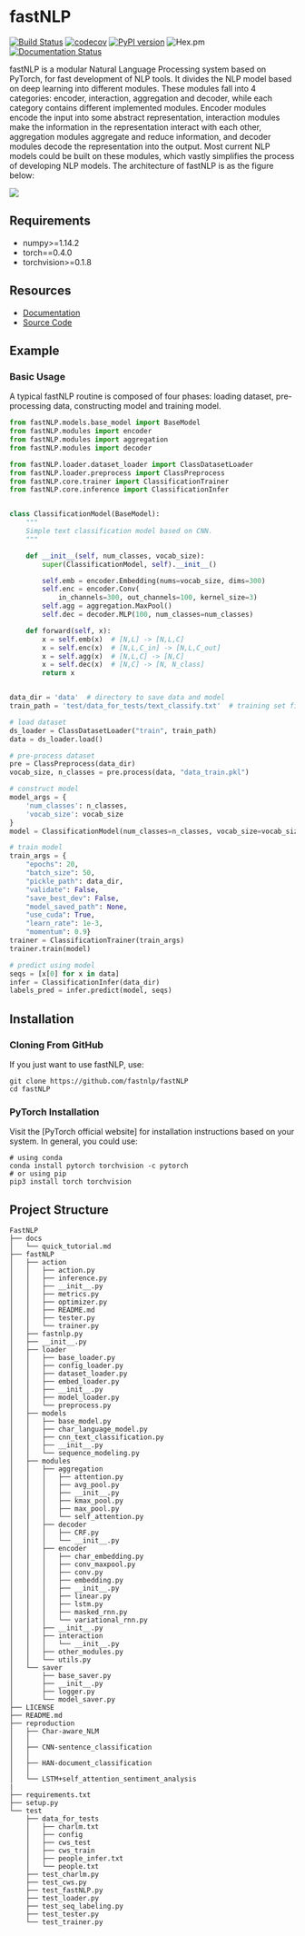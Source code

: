 # fastNLP

[![Build Status](https://travis-ci.org/fastnlp/fastNLP.svg?branch=master)](https://travis-ci.org/fastnlp/fastNLP)
[![codecov](https://codecov.io/gh/fastnlp/fastNLP/branch/master/graph/badge.svg)](https://codecov.io/gh/fastnlp/fastNLP)
[![PyPI version](https://badge.fury.io/py/fastNLP.svg)](https://badge.fury.io/py/fastNLP)
![Hex.pm](https://img.shields.io/hexpm/l/plug.svg)
[![Documentation Status](https://readthedocs.org/projects/fastnlp/badge/?version=latest)](http://fastnlp.readthedocs.io/?badge=latest)

fastNLP is a modular Natural Language Processing system based on PyTorch, for fast development of NLP tools. It divides the NLP model based on deep learning into different modules. These modules fall into 4 categories: encoder, interaction, aggregation and decoder, while each category contains different implemented modules. Encoder modules encode the input into some abstract representation, interaction modules make the information in the representation interact with each other, aggregation modules aggregate and reduce information, and decoder modules decode the representation into the output. Most current NLP models could be built on these modules, which vastly simplifies the process of developing NLP models. The architecture of fastNLP is as the figure below:

![](https://github.com/fastnlp/fastNLP/raw/master/fastnlp-architecture.jpg)


## Requirements

- numpy>=1.14.2
- torch==0.4.0
- torchvision>=0.1.8


## Resources

- [Documentation](https://github.com/fastnlp/fastNLP)
- [Source Code](https://github.com/fastnlp/fastNLP)


## Example

### Basic Usage

A typical fastNLP routine is composed of four phases: loading dataset, pre-processing data, constructing model and training model.
```python
from fastNLP.models.base_model import BaseModel
from fastNLP.modules import encoder
from fastNLP.modules import aggregation
from fastNLP.modules import decoder

from fastNLP.loader.dataset_loader import ClassDatasetLoader
from fastNLP.loader.preprocess import ClassPreprocess
from fastNLP.core.trainer import ClassificationTrainer
from fastNLP.core.inference import ClassificationInfer


class ClassificationModel(BaseModel):
    """
    Simple text classification model based on CNN.
    """

    def __init__(self, num_classes, vocab_size):
        super(ClassificationModel, self).__init__()

        self.emb = encoder.Embedding(nums=vocab_size, dims=300)
        self.enc = encoder.Conv(
            in_channels=300, out_channels=100, kernel_size=3)
        self.agg = aggregation.MaxPool()
        self.dec = decoder.MLP(100, num_classes=num_classes)

    def forward(self, x):
        x = self.emb(x)  # [N,L] -> [N,L,C]
        x = self.enc(x)  # [N,L,C_in] -> [N,L,C_out]
        x = self.agg(x)  # [N,L,C] -> [N,C]
        x = self.dec(x)  # [N,C] -> [N, N_class]
        return x


data_dir = 'data'  # directory to save data and model
train_path = 'test/data_for_tests/text_classify.txt'  # training set file

# load dataset
ds_loader = ClassDatasetLoader("train", train_path)
data = ds_loader.load()

# pre-process dataset
pre = ClassPreprocess(data_dir)
vocab_size, n_classes = pre.process(data, "data_train.pkl")

# construct model
model_args = {
    'num_classes': n_classes,
    'vocab_size': vocab_size
}
model = ClassificationModel(num_classes=n_classes, vocab_size=vocab_size)

# train model
train_args = {
    "epochs": 20,
    "batch_size": 50,
    "pickle_path": data_dir,
    "validate": False,
    "save_best_dev": False,
    "model_saved_path": None,
    "use_cuda": True,
    "learn_rate": 1e-3,
    "momentum": 0.9}
trainer = ClassificationTrainer(train_args)
trainer.train(model)

# predict using model
seqs = [x[0] for x in data]
infer = ClassificationInfer(data_dir)
labels_pred = infer.predict(model, seqs)
```


## Installation

### Cloning From GitHub

If you just want to use fastNLP, use:
```shell
git clone https://github.com/fastnlp/fastNLP
cd fastNLP
```

### PyTorch Installation

Visit the [PyTorch official website] for installation instructions based on your system. In general, you could use:
```shell
# using conda
conda install pytorch torchvision -c pytorch
# or using pip
pip3 install torch torchvision
```


## Project Structure

```
FastNLP
├── docs
│   └── quick_tutorial.md
├── fastNLP
│   ├── action
│   │   ├── action.py
│   │   ├── inference.py
│   │   ├── __init__.py
│   │   ├── metrics.py
│   │   ├── optimizer.py
│   │   ├── README.md
│   │   ├── tester.py
│   │   └── trainer.py
│   ├── fastnlp.py
│   ├── __init__.py
│   ├── loader
│   │   ├── base_loader.py
│   │   ├── config_loader.py
│   │   ├── dataset_loader.py
│   │   ├── embed_loader.py
│   │   ├── __init__.py
│   │   ├── model_loader.py
│   │   └── preprocess.py
│   ├── models
│   │   ├── base_model.py
│   │   ├── char_language_model.py
│   │   ├── cnn_text_classification.py
│   │   ├── __init__.py
│   │   └── sequence_modeling.py
│   ├── modules
│   │   ├── aggregation
│   │   │   ├── attention.py
│   │   │   ├── avg_pool.py
│   │   │   ├── __init__.py
│   │   │   ├── kmax_pool.py
│   │   │   ├── max_pool.py
│   │   │   └── self_attention.py
│   │   ├── decoder
│   │   │   ├── CRF.py
│   │   │   └── __init__.py
│   │   ├── encoder
│   │   │   ├── char_embedding.py
│   │   │   ├── conv_maxpool.py
│   │   │   ├── conv.py
│   │   │   ├── embedding.py
│   │   │   ├── __init__.py
│   │   │   ├── linear.py
│   │   │   ├── lstm.py
│   │   │   ├── masked_rnn.py
│   │   │   └── variational_rnn.py
│   │   ├── __init__.py
│   │   ├── interaction
│   │   │   └── __init__.py
│   │   ├── other_modules.py
│   │   └── utils.py
│   └── saver
│       ├── base_saver.py
│       ├── __init__.py
│       ├── logger.py
│       └── model_saver.py
├── LICENSE
├── README.md
├── reproduction
│   ├── Char-aware_NLM
│   │  
│   ├── CNN-sentence_classification
│   │  
│   ├── HAN-document_classification
│   │  
│   └── LSTM+self_attention_sentiment_analysis
|
├── requirements.txt
├── setup.py
└── test
    ├── data_for_tests
    │   ├── charlm.txt
    │   ├── config
    │   ├── cws_test
    │   ├── cws_train
    │   ├── people_infer.txt
    │   └── people.txt
    ├── test_charlm.py
    ├── test_cws.py
    ├── test_fastNLP.py
    ├── test_loader.py
    ├── test_seq_labeling.py
    ├── test_tester.py
    └── test_trainer.py
```
